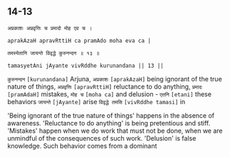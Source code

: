 ## 14-13


```shloka-sa
अप्रकाशः अप्रवृत्तिः च प्रमादो मोह एव च ।
```
```shloka-sa-hk
aprakAzaH apravRttiH ca pramAdo moha eva ca |
```
```shloka-sa
तमस्येतानि जायन्ते विवृद्धे कुरुनन्दन ॥ १३ ॥
```
```shloka-sa-hk
tamasyetAni jAyante vivRddhe kurunandana || 13 ||
```

`कुरुनन्दन` `[kurunandana]` Arjuna, `अप्रकाशः` `[aprakAzaH]` being ignorant of the true nature of things, `अप्रवृत्तिः` `[apravRttiH]` reluctance to do anything, `प्रमादः` `[pramAdaH]` mistakes, `मोह च` `[moha ca]` and delusion - `एतनि` `[etani]` these behaviors `जायन्ते` `[jAyante]` arise `विवृद्धे तमसि` `[vivRddhe tamasi]` in

'Being ignorant of the true nature of things' happens in the absence of awareness. 
'Reluctance to do anything' is being pretentious and stiff. 
'Mistakes' happen when we do work that must not be done, when we are unmindful of the consequences of such work. 
'Delusion' is false knowledge. 
Such behavior comes from a dominant 

